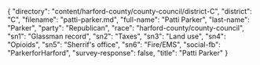{
  "directory": "content/harford-county/county-council/district-C",
  "district": "C",
  "filename": "patti-parker.md",
  "full-name": "Patti Parker",
  "last-name": "Parker",
  "party": "Republican",
  "race": "harford-county/county-council",
  "sn1": "Glassman record",
  "sn2": "Taxes",
  "sn3": "Land use",
  "sn4": "Opioids",
  "sn5": "Sherrif's office",
  "sn6": "Fire/EMS",
  "social-fb": "ParkerforHarford",
  "survey-response": false,
  "title": "Patti Parker"
}
